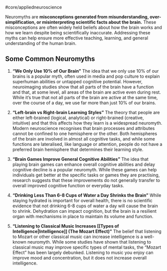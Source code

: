 #core/appliedneuroscience

Neuromyths are **misconceptions generated from misunderstanding, over-simplification, or misinterpreting scientific facts about the brain.** These misconceptions are often widely held beliefs about how the brain works and how we learn despite being scientifically inaccurate. Addressing these myths can help ensure more effective teaching, learning, and general understanding of the human brain.

## Some Common Neuromyths

1. **“We Only Use 10% of Our Brain”**
    The idea that we only use 10% of our brains is a popular myth, often used in media and pop culture to explain superhuman abilities or untapped cognitive potential. However, neuroimaging studies show that all parts of the brain have a function and that, at some level, all areas of the brain are active even during rest. While it’s true that not all parts of the brain are active at the same time, over the course of a day, we use far more than just 10% of our brains.

2. **“Left-brain vs Right-brain Learning Styles”**
    The theory that people are either left-brained (logical, analytical) or right-brained (creative, intuitive) and that this affects how they learn is a widespread neuromyth. Modern neuroscience recognises that brain processes and attributes cannot be confined to one hemisphere or the other. Both hemispheres of the brain are involved in almost all cognitive tasks, and while some functions are lateralised, like language or attention, people do not have a preferred brain hemisphere that determines their learning style.

3. **“Brain Games Improve General Cognitive Abilities”**
    The idea that playing brain games can enhance overall cognitive abilities and delay cognitive decline is a popular neuromyth. While these games can help individuals get better at the specific tasks or games they are practising, research suggests that these improvements do not generally transfer to overall improved cognitive function or everyday tasks.

4. **“Drinking Less Than 6-8 Cups of Water a Day Shrinks the Brain”**
    While staying hydrated is important for overall health, there is no scientific evidence that not drinking 6-8 cups of water a day will cause the brain to shrink. Dehydration can impact cognition, but the brain is a resilient organ with mechanisms in place to maintain its volume and function.

5. **“Listening to Classical Music Increases [[Types of Intelligence|Intelligence]] (The Mozart Effect)”**
    The belief that listening to Mozart or other classical music can increase intelligence is a well-known neuromyth. While some studies have shown that listening to classical music may improve specific types of mental tasks, the “Mozart Effect” has been largely debunked. Listening to music you enjoy can improve mood and concentration, but it does not increase overall intelligence.

